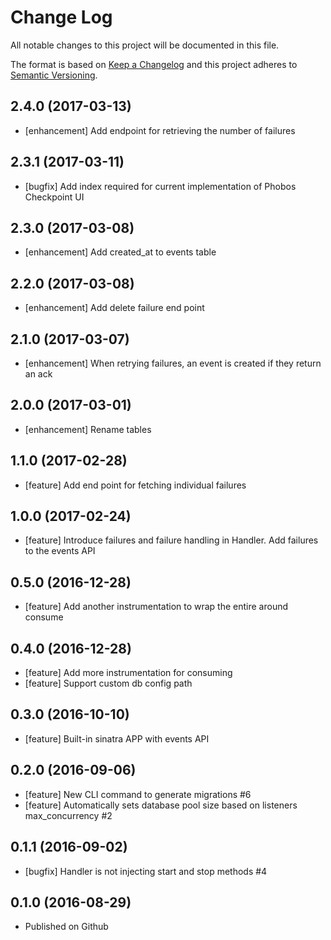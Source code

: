 # Change Log
All notable changes to this project will be documented in this file.

The format is based on [Keep a Changelog](http://keepachangelog.com/)
and this project adheres to [Semantic Versioning](http://semver.org/).

## 2.4.0 (2017-03-13)

- [enhancement] Add endpoint for retrieving the number of failures

## 2.3.1 (2017-03-11)

- [bugfix] Add index required for current implementation of Phobos Checkpoint UI

## 2.3.0 (2017-03-08)

- [enhancement] Add created_at to events table

## 2.2.0 (2017-03-08)

- [enhancement] Add delete failure end point

## 2.1.0 (2017-03-07)

- [enhancement] When retrying failures, an event is created if they return an ack

## 2.0.0 (2017-03-01)

- [enhancement] Rename tables

## 1.1.0 (2017-02-28)

- [feature] Add end point for fetching individual failures

## 1.0.0 (2017-02-24)

- [feature] Introduce failures and failure handling in Handler. Add failures to the events API

## 0.5.0 (2016-12-28)

- [feature] Add another instrumentation to wrap the entire around consume

## 0.4.0 (2016-12-28)

- [feature] Add more instrumentation for consuming
- [feature] Support custom db config path

## 0.3.0 (2016-10-10)

- [feature] Built-in sinatra APP with events API

## 0.2.0 (2016-09-06)

- [feature] New CLI command to generate migrations #6
- [feature] Automatically sets database pool size based on listeners max_concurrency #2

## 0.1.1 (2016-09-02)

- [bugfix] Handler is not injecting start and stop methods #4

## 0.1.0 (2016-08-29)

- Published on Github
